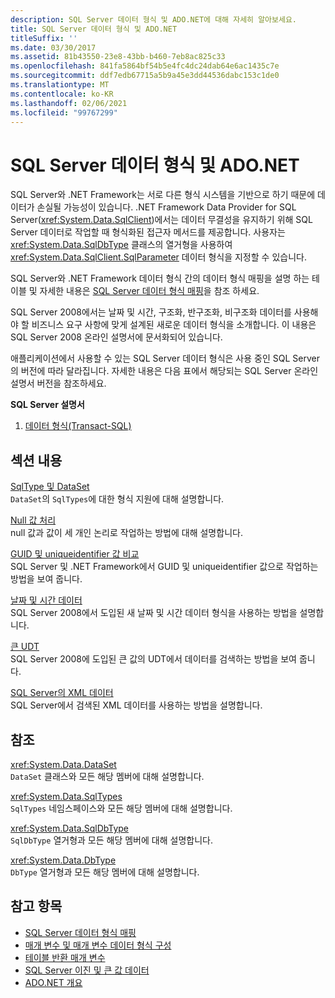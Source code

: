 ```yaml
---
description: SQL Server 데이터 형식 및 ADO.NET에 대해 자세히 알아보세요.
title: SQL Server 데이터 형식 및 ADO.NET
titleSuffix: ''
ms.date: 03/30/2017
ms.assetid: 81b43550-23e8-43bb-b460-7eb8ac825c33
ms.openlocfilehash: 841fa5864bf54b5e4fc4dc24dab64e6ac1435c7e
ms.sourcegitcommit: ddf7edb67715a5b9a45e3dd44536dabc153c1de0
ms.translationtype: MT
ms.contentlocale: ko-KR
ms.lasthandoff: 02/06/2021
ms.locfileid: "99767299"
---
```

# <a name="sql-server-data-types-and-adonet"></a>SQL Server 데이터 형식 및 ADO.NET

SQL Server와 .NET Framework는 서로 다른 형식 시스템을 기반으로 하기 때문에 데이터가 손실될 가능성이 있습니다. .NET Framework Data Provider for SQL Server(<xref:System.Data.SqlClient>)에서는 데이터 무결성을 유지하기 위해 SQL Server 데이터로 작업할 때 형식화된 접근자 메서드를 제공합니다. 사용자는 <xref:System.Data.SqlDbType> 클래스의 열거형을 사용하여 <xref:System.Data.SqlClient.SqlParameter> 데이터 형식을 지정할 수 있습니다.  
  
 SQL Server와 .NET Framework 데이터 형식 간의 데이터 형식 매핑을 설명 하는 테이블 및 자세한 내용은 [SQL Server 데이터 형식 매핑](../sql-server-data-type-mappings.md)을 참조 하세요.  
  
 SQL Server 2008에서는 날짜 및 시간, 구조화, 반구조화, 비구조화 데이터를 사용해야 할 비즈니스 요구 사항에 맞게 설계된 새로운 데이터 형식을 소개합니다. 이 내용은 SQL Server 2008 온라인 설명서에 문서화되어 있습니다.  
  
 애플리케이션에서 사용할 수 있는 SQL Server 데이터 형식은 사용 중인 SQL Server의 버전에 따라 달라집니다. 자세한 내용은 다음 표에서 해당되는 SQL Server 온라인 설명서 버전을 참조하세요.  
  
 **SQL Server 설명서**  
  
1. [데이터 형식(Transact-SQL)](/sql/t-sql/data-types/data-types-transact-sql)  
  
## <a name="in-this-section"></a>섹션 내용  

 [SqlType 및 DataSet](sqltypes-and-the-dataset.md)  
 `DataSet`의 `SqlTypes`에 대한 형식 지원에 대해 설명합니다.  
  
 [Null 값 처리](handling-null-values.md)  
 null 값과 값이 세 개인 논리로 작업하는 방법에 대해 설명합니다.  
  
 [GUID 및 uniqueidentifier 값 비교](comparing-guid-and-uniqueidentifier-values.md)  
 SQL Server 및 .NET Framework에서 GUID 및 uniqueidentifier 값으로 작업하는 방법을 보여 줍니다.  
  
 [날짜 및 시간 데이터](date-and-time-data.md)  
 SQL Server 2008에서 도입된 새 날짜 및 시간 데이터 형식을 사용하는 방법을 설명합니다.  
  
 [큰 UDT](large-udts.md)  
 SQL Server 2008에 도입된 큰 값의 UDT에서 데이터를 검색하는 방법을 보여 줍니다.  
  
 [SQL Server의 XML 데이터](xml-data-in-sql-server.md)  
 SQL Server에서 검색된 XML 데이터를 사용하는 방법을 설명합니다.  
  
## <a name="reference"></a>참조  

 <xref:System.Data.DataSet>  
 `DataSet` 클래스와 모든 해당 멤버에 대해 설명합니다.  
  
 <xref:System.Data.SqlTypes>  
 `SqlTypes` 네임스페이스와 모든 해당 멤버에 대해 설명합니다.  
  
 <xref:System.Data.SqlDbType>  
 `SqlDbType` 열거형과 모든 해당 멤버에 대해 설명합니다.  
  
 <xref:System.Data.DbType>  
 `DbType` 열거형과 모든 해당 멤버에 대해 설명합니다.  
  
## <a name="see-also"></a>참고 항목

- [SQL Server 데이터 형식 매핑](../sql-server-data-type-mappings.md)
- [매개 변수 및 매개 변수 데이터 형식 구성](../configuring-parameters-and-parameter-data-types.md)
- [테이블 반환 매개 변수](table-valued-parameters.md)
- [SQL Server 이진 및 큰 값 데이터](sql-server-binary-and-large-value-data.md)
- [ADO.NET 개요](../ado-net-overview.md)
